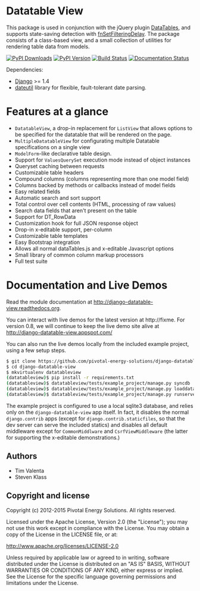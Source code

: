 # Datatable View

This package is used in conjunction with the jQuery plugin [DataTables](http://datatables.net/), and supports state-saving detection with [fnSetFilteringDelay](http://datatables.net/plug-ins/api).  The package consists of a class-based view, and a small collection of utilities for rendering table data from models.

[![PyPI Downloads][pypi-dl-image]][pypi-dl-link]
[![PyPI Version][pypi-v-image]][pypi-v-link]
[![Build Status][travis-image]][travis-link]
[![Documentation Status][rtfd-image]][rtfd-link]

[pypi-dl-link]: https://pypi.python.org/pypi/django-datatable-view
[pypi-dl-image]: https://img.shields.io/pypi/dm/django-datatable-view.png
[pypi-v-link]: https://pypi.python.org/pypi/django-datatable-view
[pypi-v-image]: https://img.shields.io/pypi/v/django-datatable-view.png
[travis-link]: https://travis-ci.org/pivotal-energy-solutions/django-datatable-view
[travis-image]: https://travis-ci.org/pivotal-energy-solutions/django-datatable-view.svg?branch=traviscl
[rtfd-link]: http://django-datatable-view.readthedocs.org/en/latest/?badge=latest
[rtfd-image]: https://readthedocs.org/projects/django-datatable-view/badge/?version=latest

Dependencies:

* [Django](http://www.djangoproject.com/) >= 1.4
* [dateutil](http://labix.org/python-dateutil) library for flexible, fault-tolerant date parsing.

# Features at a glance

* ``DatatableView``, a drop-in replacement for ``ListView`` that allows options to be specified for the datatable that will be rendered on the page.
* ``MultipleDatatableView`` for configurating multiple Datatable specifications on a single view
* ``ModelForm``-like declarative table design.
* Support for ``ValuesQuerySet`` execution mode instead of object instances
* Queryset caching between requests
* Customizable table headers
* Compound columns (columns representing more than one model field)
* Columns backed by methods or callbacks instead of model fields
* Easy related fields
* Automatic search and sort support
* Total control over cell contents (HTML, processing of raw values)
* Search data fields that aren't present on the table
* Support for DT_RowData
* Customization hook for full JSON response object
* Drop-in x-editable support, per-column
* Customizable table templates
* Easy Bootstrap integration
* Allows all normal dataTables.js and x-editable Javascript options
* Small library of common column markup processors
* Full test suite

# Documentation and Live Demos
Read the module documentation at http://django-datatable-view.readthedocs.org.

You can interact with live demos for the latest version at http://fixme.  For version 0.8, we will continue to keep the live demo site alive at http://django-datatable-view.appspot.com/

You can also run the live demos locally from the included example project, using a few setup steps.

```bash
$ git clone https://github.com/pivotal-energy-solutions/django-datatable-view.git
$ cd django-datatable-view
$ mkvirtualenv datatableview
(datatableview)$ pip install -r requirements.txt
(datatableview)$ datatableview/tests/example_project/manage.py syncdb
(datatableview)$ datatableview/tests/example_project/manage.py loaddata initial_data_modern
(datatableview)$ datatableview/tests/example_project/manage.py runserver
```

The example project is configured to use a local sqlite3 database, and relies only on the ``django-datatable-view`` app itself.  In fact, it disables the normal ``django.contrib`` apps (except for ``django.contrib.staticfiles``, so that the dev server can serve the included statics) and disables all default middleware except for ``CommonMiddlware`` and ``CsrfViewMiddleware`` (the latter for supporting the x-editable demonstrations.)


## Authors

* Tim Valenta
* Steven Klass


## Copyright and license

Copyright (c) 2012-2015 Pivotal Energy Solutions.  All rights reserved.

Licensed under the Apache License, Version 2.0 (the "License");
you may not use this work except in compliance with the License.
You may obtain a copy of the License in the LICENSE file, or at:

   http://www.apache.org/licenses/LICENSE-2.0

Unless required by applicable law or agreed to in writing, software
distributed under the License is distributed on an "AS IS" BASIS,
WITHOUT WARRANTIES OR CONDITIONS OF ANY KIND, either express or implied.
See the License for the specific language governing permissions and
limitations under the License.
